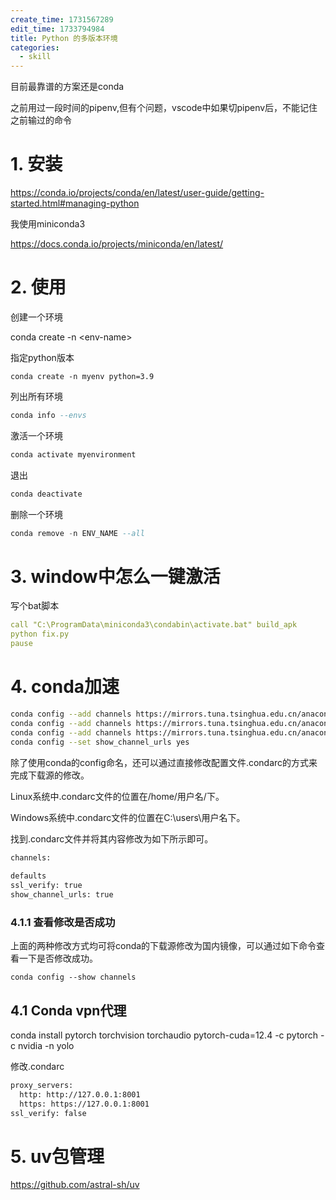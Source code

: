 ```yaml
---
create_time: 1731567289
edit_time: 1733794984
title: Python 的多版本环境
categories:
  - skill
---
```



目前最靠谱的方案还是conda

之前用过一段时间的pipenv,但有个问题，vscode中如果切pipenv后，不能记住之前输过的命令

# 1. 安装

https://conda.io/projects/conda/en/latest/user-guide/getting-started.html#managing-python

我使用miniconda3

https://docs.conda.io/projects/miniconda/en/latest/

# 2. 使用

创建一个环境

conda create -n &lt;env-name&gt;

指定python版本

```shell
conda create -n myenv python=3.9
```

列出所有环境

```sql
conda info --envs
```

激活一个环境

```sql
conda activate myenvironment
```

退出

```sql
conda deactivate
```

删除一个环境

```sql
conda remove -n ENV_NAME --all
```

# 3. window中怎么一键激活

写个bat脚本

```yaml
call "C:\ProgramData\miniconda3\condabin\activate.bat" build_apk
python fix.py 
pause
```

# 4. conda加速

```bash
conda config --add channels https://mirrors.tuna.tsinghua.edu.cn/anaconda/pkgs/free/
conda config --add channels https://mirrors.tuna.tsinghua.edu.cn/anaconda/pkgs/main/
conda config --add channels https://mirrors.tuna.tsinghua.edu.cn/anaconda/cloud/conda-forge/
conda config --set show_channel_urls yes
```

除了使用conda的config命名，还可以通过直接修改配置文件.condarc的方式来完成下载源的修改。

Linux系统中.condarc文件的位置在/home/用户名/下。

Windows系统中.condarc文件的位置在C:\users\用户名下。

找到.condarc文件并将其内容修改为如下所示即可。

```bash
channels:
 
defaults
ssl_verify: true
show_channel_urls: true
```

### 4.1.1 查看修改是否成功

上面的两种修改方式均可将conda的下载源修改为国内镜像，可以通过如下命令查看一下是否修改成功。

```text
conda config --show channels
```

## 4.1 Conda vpn代理 

conda install pytorch torchvision torchaudio pytorch-cuda=12.4 -c pytorch -c nvidia -n yolo

修改.condarc

```bash
proxy_servers:
  http: http://127.0.0.1:8001
  https: https://127.0.0.1:8001
ssl_verify: false
```

 

# 5. uv包管理

https://github.com/astral-sh/uv


